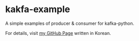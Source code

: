 # kakfa-example
A simple examples of producer &amp; consumer for kafka-python.

For details, visit [my GitHub Page](https://pyeon9.github.io/kafka-hdfs/) written in Korean.